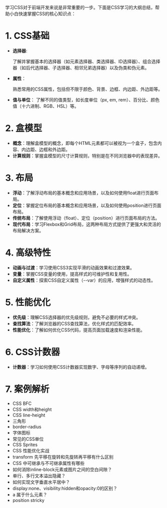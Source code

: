 学习CSS对于前端开发来说是非常重要的一步。下面是CSS学习的大纲总结，帮助小白快速掌握CSS的核心知识点：

# 1. CSS基础
- **选择器**:

  了解并掌握基本的选择器（如元素选择器、类选择器、ID选择器）、组合选择器（如后代选择器、子选择器、相邻兄弟选择器）以及伪类和伪元素。

- **属性**：

  熟悉常用的CSS属性，包括但不限于颜色、背景、边框、内边距、外边距等。

- **值与单位**：
  了解不同的值类型，如长度单位（px, em, rem）、百分比、颜色值（十六进制、RGB、HSL）等。

# 2. 盒模型
- **概念**：理解盒模型的概念，即每个HTML元素都可以被视为一个盒子，包含内容、内边距、边框和外边距。
- **计算规则**：掌握盒模型的尺寸计算规则，特别是在不同浏览器中的表现差异。

# 3. 布局
- **浮动**：了解浮动布局的基本概念和应用场景，以及如何使用float进行页面布局。
- **定位**：掌握定位布局的基本概念和应用场景，以及如何使用position进行页面布局。
- **传统布局**：了解使用浮动（float）、定位（position）进行页面布局的方法。
- **现代布局**：学习Flexbox和Grid布局，这两种布局方式提供了更强大和灵活的布局解决方案。

# 4. 高级特性
- **动画与过渡**：学习使用CSS3实现平滑的动画效果和过渡效果。
- **变量**：掌握CSS变量的使用，提高样式的可维护性和复用性。
- **自定义属性**：探索CSS自定义属性（--var）的应用，增强样式的动态性。

# 5. 性能优化
- **优先级**：理解CSS选择器的优先级规则，避免不必要的样式冲突。
- **查找算法**：了解浏览器的CSS查找算法，优化样式的匹配效率。
- **性能优化**：了解如何优化CSS代码，提高页面加载速度和渲染性能。

# 6. CSS计数器
- **计数器**：学习如何使用CSS计数器实现数字、字母等序列的自动递增。

# 7. 案例解析
- CSS BFC
- CSS width和height
- CSS line-height
- 三角形
- border-radius
- 字体图标
- 常见的CSS单位
- CSS Sprites
- CSS 性能优化实战
- transform 先平移在旋转和先旋转再平移有什么区别
- CSS 中可继承与不可继承属性有哪些
- 如何消除inline-block元素或图片之间的空白间隙？
- 单行、多行文本溢出隐藏？
- 如何实现文字垂直水平居中？
- display:none、visibility:hidden和opacity:0的区别？
- a 属于什么元素？
- position stricky
